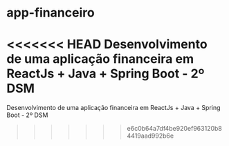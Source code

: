 # app-financeiro
<<<<<<< HEAD
Desenvolvimento de uma aplicação financeira em ReactJs + Java + Spring Boot - 2º DSM
=======
Desenvolvimento de uma aplicação financeira em ReactJs + Java + Spring Boot - 2º DSM

>>>>>>> e6c0b64a7df4be920ef963120b84419aad992b6e
